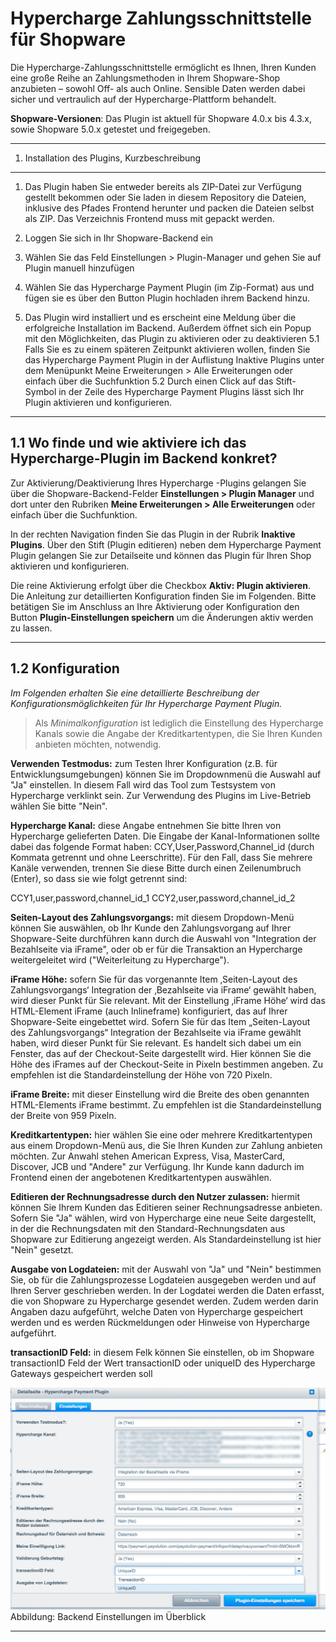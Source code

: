 Hypercharge Zahlungsschnittstelle für Shopware	
=====================

Die Hypercharge-Zahlungsschnittstelle ermöglicht es Ihnen, Ihren Kunden eine große Reihe an Zahlungsmethoden in Ihrem Shopware-Shop anzubieten – sowohl Off- als auch Online. Sensible Daten werden dabei sicher und vertraulich auf der Hypercharge-Plattform behandelt.

**Shopware-Versionen**: Das Plugin ist aktuell für Shopware 4.0.x bis 4.3.x, sowie Shopware 5.0.x getestet und freigegeben. 


---------
 1. Installation des Plugins, Kurzbeschreibung
---------
 1. Das Plugin haben Sie entweder bereits als ZIP-Datei zur Verfügung gestellt bekommen oder Sie laden in diesem Repository die Dateien, inklusive des Pfades Frontend herunter und packen die Dateien selbst als ZIP. Das Verzeichnis Frontend muss mit gepackt werden.
 
 2. Loggen Sie sich in Ihr Shopware-Backend ein

 3. Wählen Sie das Feld Einstellungen > Plugin-Manager und gehen Sie auf Plugin manuell hinzufügen 

 4. Wählen Sie das Hypercharge Payment Plugin (im Zip-Format) aus und fügen sie es über den Button Plugin hochladen ihrem Backend hinzu.

 5. Das Plugin wird installiert und es erscheint eine Meldung über die erfolgreiche Installation im Backend. Außerdem öffnet sich ein Popup mit den Möglichkeiten, das Plugin zu aktivieren oder zu deaktivieren
5.1 Falls Sie es zu einem späteren Zeitpunkt aktivieren wollen, finden Sie das Hypercharge Payment Plugin in der Auflistung Inaktive Plugins unter dem Menüpunkt Meine Erweiterungen > Alle Erweiterungen oder einfach über die Suchfunktion
5.2 Durch einen Click auf das Stift-Symbol in der Zeile des Hypercharge Payment Plugins lässt sich Ihr Plugin aktivieren und konfigurieren.

---------
 1.1	Wo finde und wie aktiviere ich das Hypercharge-Plugin im Backend konkret?
---------


Zur Aktivierung/Deaktivierung Ihres Hypercharge -Plugins gelangen Sie über die Shopware-Backend-Felder **Einstellungen > Plugin Manager** und dort unter den Rubriken **Meine Erweiterungen > Alle Erweiterungen** oder einfach über die Suchfunktion. 

In der rechten Navigation finden Sie das Plugin in der Rubrik **Inaktive Plugins**. Über den Stift (Plugin editieren) neben dem Hypercharge Payment Plugin gelangen Sie zur Detailseite und können das Plugin für Ihren Shop aktivieren und konfigurieren.

Die reine Aktivierung erfolgt über die Checkbox **Aktiv: Plugin aktivieren**. Die Anleitung zur detaillierten Konfiguration finden Sie im Folgenden. Bitte betätigen Sie im Anschluss an Ihre Aktivierung oder Konfiguration den Button **Plugin-Einstellungen speichern** um die Änderungen aktiv werden zu lassen.

---------
 1.2	Konfiguration
---------


*Im Folgenden erhalten Sie eine detaillierte Beschreibung der Konfigurationsmöglichkeiten für Ihr Hypercharge Payment Plugin.*

>Als *Minimalkonfiguration* ist lediglich die Einstellung des Hypercharge Kanals sowie die Angabe der Kreditkartentypen, die Sie Ihren Kunden anbieten möchten, notwendig.
 
**Verwenden Testmodus:** zum Testen Ihrer Konfiguration (z.B. für Entwicklungsumgebungen) können Sie im Dropdownmenü die Auswahl auf "Ja" einstellen. In diesem Fall wird das Tool zum Testsystem von Hypercharge verklinkt sein. Zur Verwendung des Plugins im Live-Betrieb wählen Sie bitte "Nein".

**Hypercharge Kanal:** diese Angabe entnehmen Sie bitte Ihren von Hypercharge gelieferten Daten. Die Eingabe der Kanal-Informationen sollte dabei das folgende Format haben: CCY,User,Password,Channel_id (durch Kommata getrennt und ohne Leerschritte). Für den Fall, dass Sie mehrere Kanäle verwenden, trennen Sie diese Bitte durch einen Zeilenumbruch (Enter), so dass sie wie folgt getrennt sind:

CCY1,user,password,channel_id_1
CCY2,user,password,channel_id_2

**Seiten-Layout des Zahlungsvorgangs:** mit diesem Dropdown-Menü können Sie auswählen, ob Ihr Kunde den Zahlungsvorgang auf Ihrer Shopware-Seite durchführen kann durch die Auswahl von "Integration der Bezahlseite via iFrame", oder ob er für die Transaktion an Hypercharge weitergeleitet wird ("Weiterleitung zu Hypercharge").

**iFrame Höhe:** sofern Sie für das vorgenannte Item ‚Seiten-Layout des Zahlungsvorgangs‘ Integration der ‚Bezahlseite via iFrame‘ gewählt haben, wird dieser Punkt für Sie relevant. Mit der Einstellung ‚iFrame Höhe‘ wird das HTML-Element iFrame (auch Inlineframe) konfiguriert, das auf Ihrer Shopware-Seite eingebettet wird. Sofern Sie für das Item „Seiten-Layout des Zahlungsvorgangs“ Integration der Bezahlseite via iFrame gewählt haben, wird dieser Punkt für Sie relevant. Es handelt sich dabei um ein Fenster, das auf der Checkout-Seite dargestellt wird. Hier können Sie die Höhe des iFrames auf der Checkout-Seite in Pixeln bestimmen angeben. Zu empfehlen ist die Standardeinstellung der Höhe von 720 Pixeln.

**iFrame Breite:** mit dieser Einstellung wird die Breite des oben genannten HTML-Elements iFrame bestimmt. Zu empfehlen ist die Standardeinstellung der Breite von 959 Pixeln.

**Kreditkartentypen:** hier wählen Sie eine oder mehrere Kreditkartentypen aus einem Dropdown-Menü aus, die Sie Ihren Kunden zur Zahlung anbieten möchten. Zur Anwahl stehen American Express, Visa, MasterCard, Discover, JCB und "Andere" zur Verfügung. Ihr Kunde kann dadurch im Frontend einen der angebotenen Kreditkartentypen auswählen.

**Editieren der Rechnungsadresse durch den Nutzer zulassen:** hiermit können Sie Ihrem Kunden das Editieren seiner Rechnungsadresse anbieten. Sofern Sie "Ja" wählen, wird von Hypercharge eine neue Seite dargestellt, in der die Rechnungsdaten mit den Standard-Rechnungsdaten aus Shopware zur Editierung angezeigt werden. Als Standardeinstellung ist hier "Nein" gesetzt.

**Ausgabe von Logdateien:** mit der Auswahl von "Ja" und "Nein" bestimmen Sie, ob für die Zahlungsprozesse Logdateien ausgegeben werden und auf Ihren Server geschrieben werden. In der Logdatei werden die Daten erfasst, die von Shopware zu Hypercharge gesendet werden. Zudem werden darin Angaben dazu aufgeführt, welche Daten von Hypercharge gespeichert werden und es werden Rückmeldungen oder Hinweise von Hypercharge aufgeführt. 

**transactionID Feld:** in diesem Felk können Sie einstellen, ob im Shopware transactionID Feld der Wert transactionID oder uniqueID des Hypercharge Gateways gespeichert werden soll

![Abbildung: Backend Einstellungen im Überblick](/Frontend/HyperchargePaymentWpf/img/PluginEinstellungenHyperchargeGateway_V2.png)
Abbildung: Backend Einstellungen im Überblick

----------
